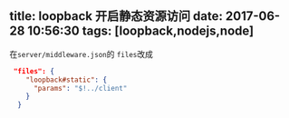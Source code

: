 title: loopback 开启静态资源访问
date: 2017-06-28 10:56:30
tags: [loopback,nodejs,node]
---

在`server/middleware.json`的 `files`改成
``` json
 "files": {
    "loopback#static": {
      "params": "$!../client"
    }
  }
```
